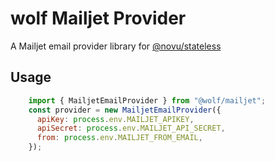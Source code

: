 # wolf Mailjet Provider

A Mailjet email provider library for [@novu/stateless](https://github.com/wolfhq/wolf)

## Usage

```javascript
    import { MailjetEmailProvider } from "@wolf/mailjet";
    const provider = new MailjetEmailProvider({
      apiKey: process.env.MAILJET_APIKEY,
      apiSecret: process.env.MAILJET_API_SECRET,
      from: process.env.MAILJET_FROM_EMAIL,
    });
```
